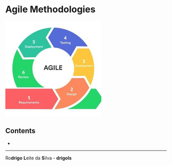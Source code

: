 # Agile Methodologies

![logo](res/logo.jpg)  

## Contents

 - [](#)

---

Ro**drigo** **L**eite da **S**ilva - **drigols**
